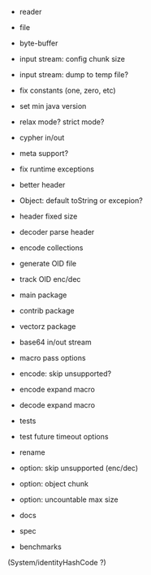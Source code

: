 
- reader
- file
- byte-buffer

- input stream: config chunk size
- input stream: dump to temp file?
- fix constants (one, zero, etc)
- set min java version
- relax mode? strict mode?
- cypher in/out
- meta support?
- fix runtime exceptions
- better header
- Object: default toString or excepion?
- header fixed size
- decoder parse header
- encode collections
- generate OID file
- track OID enc/dec
- main package
- contrib package
- vectorz package
- base64 in/out stream
- macro pass options
- encode: skip unsupported?
- encode expand macro
- decode expand macro
- tests
- test future timeout options
- rename
- option: skip unsupported (enc/dec)
- option: object chunk
- option: uncountable max size

- docs
- spec
- benchmarks

(System/identityHashCode ?)
